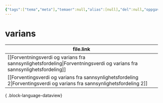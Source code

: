 ```yaml
---
{"tags":["tema","meta"],"temaer":null,"alias":[null],"del":null,"oppgave":null,"fag":null,"eksamen":null,"dg-publish":true,"title":"varians","date":"2023-06-01","modified":"2023-06-01","permalink":"/temaer/varians/","dgPassFrontmatter":true}
---
```



# varians
| file.link                                                                                                                   |
| --------------------------------------------------------------------------------------------------------------------------- |
| [[Forventningsverdi og varians fra sannsynlighetsfordeling\|Forventningsverdi og varians fra sannsynlighetsfordeling]]   |
| [[Forventingsverdi og varians fra sannsynlighetsfordeling 2\|Forventingsverdi og varians fra sannsynlighetsfordeling 2]] |

{ .block-language-dataview}
